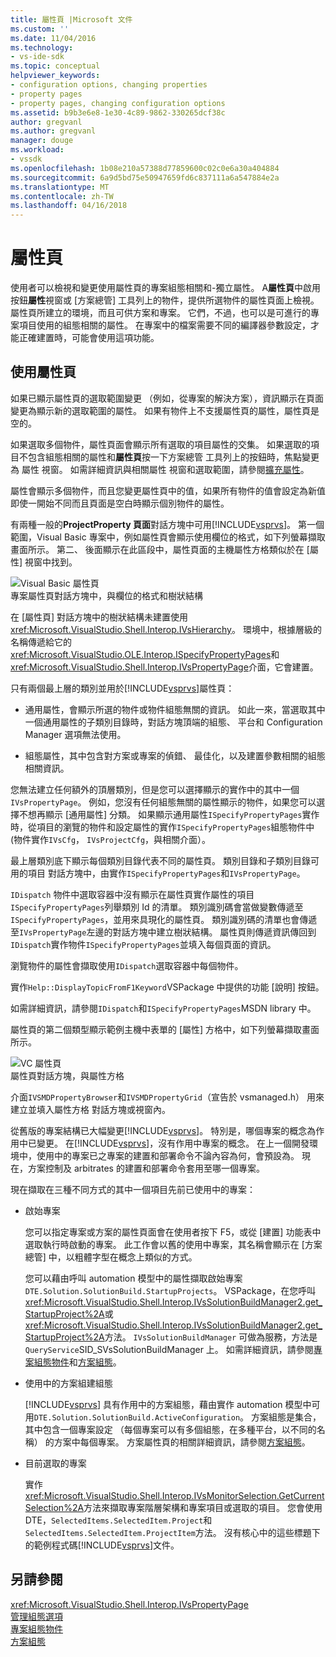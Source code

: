 ```yaml
---
title: 屬性頁 |Microsoft 文件
ms.custom: ''
ms.date: 11/04/2016
ms.technology:
- vs-ide-sdk
ms.topic: conceptual
helpviewer_keywords:
- configuration options, changing properties
- property pages
- property pages, changing configuration options
ms.assetid: b9b3e6e8-1e30-4c89-9862-330265dcf38c
author: gregvanl
ms.author: gregvanl
manager: douge
ms.workload:
- vssdk
ms.openlocfilehash: 1b08e210a57388d77859600c02c0e6a30a404884
ms.sourcegitcommit: 6a9d5bd75e50947659fd6c837111a6a547884e2a
ms.translationtype: MT
ms.contentlocale: zh-TW
ms.lasthandoff: 04/16/2018
---
```

# <a name="property-pages"></a>屬性頁
使用者可以檢視和變更使用屬性頁的專案組態相關和-獨立屬性。 A**屬性頁**中啟用按鈕**屬性**視窗或 [方案總管] 工具列上的物件，提供所選物件的屬性頁面上檢視。 屬性頁所建立的環境，而且可供方案和專案。 它們，不過，也可以是可進行的專案項目使用的組態相關的屬性。 在專案中的檔案需要不同的編譯器參數設定，才能正確建置時，可能會使用這項功能。  
  
## <a name="using-property-pages"></a>使用屬性頁  
 如果已顯示屬性頁的選取範圍變更 （例如，從專案的解決方案），資訊顯示在頁面變更為顯示新的選取範圍的屬性。 如果有物件上不支援屬性頁的屬性，屬性頁是空的。  
  
 如果選取多個物件，屬性頁面會顯示所有選取的項目屬性的交集。 如果選取的項目不包含組態相關的屬性和**屬性頁**按一下方案總管 工具列上的按鈕時，焦點變更為 屬性 視窗。 如需詳細資訊與相關屬性 視窗和選取範圍，請參閱[擴充屬性](../../extensibility/internals/extending-properties.md)。  
  
 屬性會顯示多個物件，而且您變更屬性頁中的值，如果所有物件的值會設定為新值即使一開始不同而且頁面是空白時顯示個別物件的屬性。  
  
 有兩種一般的**ProjectProperty 頁面**對話方塊中可用[!INCLUDE[vsprvs](../../code-quality/includes/vsprvs_md.md)]。 第一個範圍，Visual Basic 專案中，例如屬性頁會顯示使用欄位的格式，如下列螢幕擷取畫面所示。 第二、 後面顯示在此區段中，屬性頁面的主機屬性方格類似於在 [屬性] 視窗中找到。  
  
 ![Visual Basic 屬性頁](../../extensibility/internals/media/vsvbproppages.gif "vsVBPropPages")  
專案屬性頁對話方塊中，與欄位的格式和樹狀結構  
  
 在 [屬性頁] 對話方塊中的樹狀結構未建置使用<xref:Microsoft.VisualStudio.Shell.Interop.IVsHierarchy>。 環境中，根據層級的名稱傳遞給它的<xref:Microsoft.VisualStudio.OLE.Interop.ISpecifyPropertyPages>和<xref:Microsoft.VisualStudio.Shell.Interop.IVsPropertyPage>介面，它會建置。  
  
 只有兩個最上層的類別並用於[!INCLUDE[vsprvs](../../code-quality/includes/vsprvs_md.md)]屬性頁：  
  
-   通用屬性，會顯示所選的物件或物件組態無關的資訊。 如此一來，當選取其中一個通用屬性的子類別目錄時，對話方塊頂端的組態、 平台和 Configuration Manager 選項無法使用。  
  
-   組態屬性，其中包含對方案或專案的偵錯、 最佳化，以及建置參數相關的組態相關資訊。  
  
 您無法建立任何額外的頂層類別，但是您可以選擇顯示的實作中的其中一個`IVsPropertyPage`。 例如，您沒有任何組態無關的屬性顯示的物件，如果您可以選擇不想再顯示 [通用屬性] 分類。 如果顯示通用屬性`ISpecifyPropertyPages`實作時，從項目的瀏覽的物件和設定屬性的實作`ISpecifyPropertyPages`組態物件中 (物件實作`IVsCfg`， `IVsProjectCfg`，與相關介面）。  
  
 最上層類別底下顯示每個類別目錄代表不同的屬性頁。 類別目錄和子類別目錄可用的項目 對話方塊中，由實作`ISpecifyPropertyPages`和`IVsPropertyPage`。  
  
 `IDispatch` 物件中選取容器中沒有顯示在屬性頁實作屬性的項目`ISpecifyPropertyPages`列舉類別 Id 的清單。 類別識別碼會當做變數傳遞至`ISpecifyPropertyPages`，並用來具現化的屬性頁。 類別識別碼的清單也會傳遞至`IVsPropertyPage`左邊的對話方塊中建立樹狀結構。 屬性頁則傳遞資訊傳回到`IDispatch`實作物件`ISpecifyPropertyPages`並填入每個頁面的資訊。  
  
 瀏覽物件的屬性會擷取使用`IDispatch`選取容器中每個物件。  
  
 實作`Help::DisplayTopicFromF1Keyword`VSPackage 中提供的功能 [說明] 按鈕。  
  
 如需詳細資訊，請參閱`IDispatch`和`ISpecifyPropertyPages`MSDN library 中。  
  
 屬性頁的第二個類型顯示範例主機中表單的 [屬性] 方格中，如下列螢幕擷取畫面所示。  
  
 ![VC 屬性頁](../../extensibility/internals/media/vsvcproppages.gif "vsVCPropPages")  
屬性頁對話方塊，與屬性方格  
  
 介面`IVSMDPropertyBrowser`和`IVSMDPropertyGrid`（宣告於 vsmanaged.h） 用來建立並填入屬性方格 對話方塊或視窗內。  
  
 從舊版的專案結構已大幅變更[!INCLUDE[vsprvs](../../code-quality/includes/vsprvs_md.md)]。 特別是，哪個專案的概念為作用中已變更。 在[!INCLUDE[vsprvs](../../code-quality/includes/vsprvs_md.md)]，沒有作用中專案的概念。 在上一個開發環境中，使用中的專案已之專案的建置和部署命令不論內容為何，會預設為。 現在，方案控制及 arbitrates 的建置和部署命令套用至哪一個專案。  
  
 現在擷取在三種不同方式的其中一個項目先前已使用中的專案：  
  
-   啟始專案  
  
     您可以指定專案或方案的屬性頁面會在使用者按下 F5，或從 [建置] 功能表中選取執行時啟動的專案。 此工作會以舊的使用中專案，其名稱會顯示在 [方案總管] 中，以粗體字型在概念上類似的方式。  
  
     您可以藉由呼叫 automation 模型中的屬性擷取啟始專案`DTE.Solution.SolutionBuild.StartupProjects`。 VSPackage，在您呼叫<xref:Microsoft.VisualStudio.Shell.Interop.IVsSolutionBuildManager2.get_StartupProject%2A>或<xref:Microsoft.VisualStudio.Shell.Interop.IVsSolutionBuildManager2.get_StartupProject%2A>方法。 `IVsSolutionBuildManager` 可做為服務，方法是`QueryService`SID_SVsSolutionBuildManager 上。 如需詳細資訊，請參閱[專案組態物件](../../extensibility/internals/project-configuration-object.md)和[方案組態](../../extensibility/internals/solution-configuration.md)。  
  
-   使用中的方案組建組態  
  
     [!INCLUDE[vsprvs](../../code-quality/includes/vsprvs_md.md)] 具有作用中的方案組態，藉由實作 automation 模型中可用`DTE.Solution.SolutionBuild.ActiveConfiguration`。 方案組態是集合，其中包含一個專案設定 （每個專案可以有多個組態，在多種平台，以不同的名稱） 的方案中每個專案。 方案屬性頁的相關詳細資訊，請參閱[方案組態](../../extensibility/internals/solution-configuration.md)。  
  
-   目前選取的專案  
  
     實作<xref:Microsoft.VisualStudio.Shell.Interop.IVsMonitorSelection.GetCurrentSelection%2A>方法來擷取專案階層架構和專案項目或選取的項目。 您會使用 DTE，`SelectedItems.SelectedItem.Project`和`SelectedItems.SelectedItem.ProjectItem`方法。 沒有核心中的這些標題下的範例程式碼[!INCLUDE[vsprvs](../../code-quality/includes/vsprvs_md.md)]文件。  
  
## <a name="see-also"></a>另請參閱  
 <xref:Microsoft.VisualStudio.Shell.Interop.IVsPropertyPage>   
 [管理組態選項](../../extensibility/internals/managing-configuration-options.md)   
 [專案組態物件](../../extensibility/internals/project-configuration-object.md)   
 [方案組態](../../extensibility/internals/solution-configuration.md)